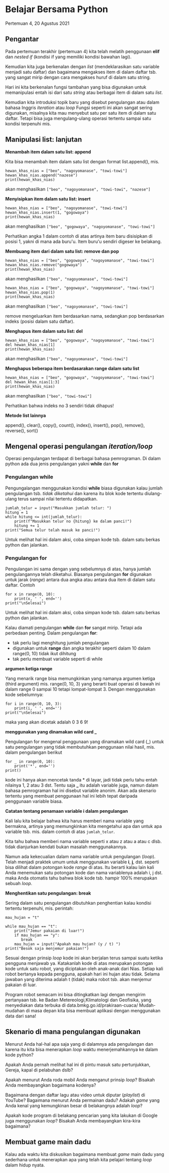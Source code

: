 # Belajar Bersama Python

Pertemuan 4, 20 Agustus 2021


## Pengantar

Pada pertemuan terakhir (pertemuan 4) kita telah melatih penggunaan **elif** dan *nested if* (kondisi if yang memiliki kondisi bawahan lagi).

Kemudian kita juga berkenalan dengan *list* (mendeklarasikan satu variable menjadi satu daftar) dan bagaimana mengakses item di dalam daftar tsb. yang sangat mirip dengan cara mengakses huruf di dalam satu string.

Hari ini kita berkenalan fungsi tambahan yang bisa digunakan untuk memanipulasi entah isi dari satu *string* atau berbagai item di dalam satu *list*.

Kemudian kita introduksi topik baru yang disebut pengulangan atau dalam bahasa Inggris *iteration* atau *loop* Fungsi seperti ini akan sangat sering digunakan, misalnya kita mau menyebut satu per satu item di dalam satu daftar. Tetapi bisa juga mengulang-ulang operasi tertentu sampai satu kondisi terpenuhi mis.


## Manipulasi list: lanjutan

**Menambah item dalam satu list: append**

Kita bisa menambah item dalam satu list dengan format list.append(), mis. 
```
hewan_khas_nias = ["beo", "nagoyomanase", "towi-towi"]
hewan_khas_nias.append("nazese")
print(hewan_khas_nias)
```
akan menghasilkan `["beo", "nagoyomanase", "towi-towi", "nazese"]`

**Menyisipkan item dalam satu list: insert**

```
hewan_khas_nias = ["beo", "nagoyomanase", "towi-towi"]
hewan_khas_nias.insert(1, "gogowaya")
print(hewan_khas_nias)
```
akan menghasilkan `["beo", "gogowaya", "nagoyomanase", "towi-towi"]`

Perhatikan angka 1 dalam contoh di atas artinya item baru disisipkan di posisi 1, yakni di mana ada buru'u. Item buru'u sendiri digeser ke belakang.

**Membuang item dari dalam satu list: remove dan pop**

```
hewan_khas_nias = ["beo", "gogowaya", "nagoyomanase", "towi-towi"]
hewan_khas_nias.remove("gogowaya")
print(hewan_khas_nias)
```
akan menghasilkan `["beo", "nagoyomanase", "towi-towi"]`

```
hewan_khas_nias = ["beo", "gogowaya", "nagoyomanase", "towi-towi"]
hewan_khas_nias.pop(1)
print(hewan_khas_nias)
```
akan menghasilkan `["beo", "nagoyomanase", "towi-towi"]`

remove mengeluarkan item berdasarkan nama, sedangkan pop berdasarkan indeks (posisi dalam satu daftar).

**Menghapus item dalam satu list: del**

```
hewan_khas_nias = ["beo", "gogowaya", "nagoyomanase", "towi-towi"]
del hewan_khas_nias[1]
print(hewan_khas_nias)
```
akan menghasilkan `["beo", "nagoyomanase", "towi-towi"]`

**Menghapus beberapa item berdasarakan range dalam satu list**

```
hewan_khas_nias = ["beo", "gogowaya", "nagoyomanase", "towi-towi"]
del hewan_khas_nias[1:3]
print(hewan_khas_nias)
```
akan menghasilkan `["beo", "towi-towi"]`

Perhatikan bahwa indeks no 3 sendiri tidak dihapus!

**Metode list lainnya**

append(), clear(), copy(), count(), index(), insert(), pop(), remove(), reverse(), sort() 


## Mengenal operasi pengulangan *iteration/loop*

Operasi pengulangan terdapat di berbagai bahasa pemrograman. Di dalam python ada dua jenis pengulangan yakni **while** dan **for**

### Pengulangan **while**

Pengungalangan menggunakan kondisi **while** biasa digunakan kalau jumlah pengulangan tsb. *tidak diketahui* dan karena itu blok kode tertentu diulang-ulang terus sampai nilai tertentu didapatkan.

```
jumlah_telur = input("Masukkan jumlah telur: ")
hitung = 1
while hitung <= int(jumlah_telur):
    print(f"Masukkan telur no {hitung} ke dalam panci!")
    hitung += 1
print("Semua telur telah masuk ke panci!")
```

Untuk melihat hal ini dalam aksi, coba simpan kode tsb. dalam satu berkas python dan jalankan.


### Pengulangan **for**

Pengulangan ini sama dengan yang sebelumnya di atas, hanya jumlah pengulangannya telah diketahui. Biasanya pengulangan **for** digunakan untuk jarak (*range*) antara dua angka atau antara dua item di dalam satu daftar. Contoh
```
for x in range(0, 10):
    print(x, ' ', end='')
print("\nSelesai")
```

Untuk melihat hal ini dalam aksi, coba simpan kode tsb. dalam satu berkas python dan jalankan.

Kalau diamati pengulangan **while** dan **for** sangat mirip. Tetapi ada perbedaan penting. Dalam pengulangan **for**:
- tak perlu lagi menghitung jumlah pengulangan 
- digunakan untuk **range** dan angka terakhir seperti dalam 10 dalam range(0, 10) tidak ikut dihitung
- tak perlu membuat variable seperti di while

**argumen ketiga range**

Yang menarik range bisa memungkinkan yang namanya argumen ketiga (third argument) mis. range(0, 10, 3) yang berarti buat operasi di bawah ini dalam range 0 sampai 10 tetapi lompat-lompat 3. Dengan menggunakan kode sebelumnya:
```
for i in range(0, 10, 3):
    print(i, ' ', end='')
print("\nSelesai")
```
maka yang akan dicetak adalah 0  3  6  9! 

**menggunakan yang dinamakan wild card _**

Pengulangan for mengenal penggunaan yang dinamakan wild card (_) untuk satu pengulangan yang tidak membutuhkan penggunaan nilai hasil, mis. dalam pengulangan berikut
```
for _ in range(0, 10):
    print('*', end='')
print()
```
kode ini hanya akan mencetak tanda * di layar, jadi tidak perlu tahu entah nilainya 1, 2 atau 3 dst. Tentu saja **_** itu adalah variable juga, namun dalam bahasa pemrograman hal ini disebut variable anonim. Akan ada skenario tertentu yang membuat penggunaan hal ini lebih tepat daripada penggunaan variable biasa.

**Catatan tentang penamaan variable i dalam pengulangan**

Kali lalu kita belajar bahwa kita harus memberi nama variable yang bermakna, artinya yang memungkinkan kita mengetahui apa dan untuk apa variable tsb. mis. dalam contoh di atas `jumlah_telur`. 

Kita tahu bahwa memberi nama variable seperti x atau z atau a atau c dlsb. tidak dianjurkan kendati bukan masalah menggunakannya.

Namun ada kekecualian dalam nama variable untuk pengulangan (*loop*). Telah menjadi praktek umum untuk menggunakan variable **i**, **j**, dst. seperti bisa dilihat dalam potongan kode *range* di atas. Itu berarti kalau lain kali Anda menemukan satu potongan kode dan nama variablenya adalah i, j dst. maka Anda otomatis tahu bahwa blok kode tsb. hampir 100% merupakan sebuah *loop*.

**Menghentikan satu pengulangan: break**

Sering dalam satu pengulangan dibutuhkan penghentian kalau kondisi tertentu terpenuhi, mis. perintah: 

```
mau_hujan = "t"

while mau_hujan == "t":
    print("Jemur pakaian di luar!")
    if mau_hujan == "y":
       break
    mau_hujan = input("Apakah mau hujan? (y / t) ")    
print("Besok saja menjemur pakaian!")
```

Sesuai dengan prinsip *loop* kode ini akan berjalan terus sampai suatu ketika pengguna menjawab ya. Katakanlah kode di atas merupakan potongan kode untuk satu robot, yang diciptakan oleh anak-anak dari Nias. Setiap kali robot bertanya kepada pengguna, apakah hari ini hujan atau tidak. Selama jawaban yang diterima adalah t (tidak) maka robot tsb. akan menjemur pakaian di luar.

Program robot semacam ini bisa ditingkatkan lagi dengan mengirim pertanyaan tsb. ke Badan Metereologi,Klimatologi dan Geofisika, yang menyediakan data terbuka di data.bmkg.go.id/prakiraan-cuaca/ Mudah-mudahan di masa depan kita bisa membuat aplikasi dengan menggunakan data dari sana!


## Skenario di mana pengulangan digunakan

Menurut Anda hal-hal apa saja yang di dalamnya ada pengulangan dan karena itu kita bisa menerapkan *loop* waktu menerjemahkannya ke dalam kode python?

Apakah Anda pernah melihat hal ini di pintu masuk satu pertunjukkan, Gereja, kapal di pelabuhan dslb?

Apakah menurut Anda roda mobil Anda menganut prinsip *loop*? Bisakah Anda membayangkan bagaimana kodenya?

Bagaimana dengan daftar lagu atau video untuk diputar (*playlist*) di YouTube? Bagaimana menurut Anda permainan dadu? Adakah *game* yang Anda kenal yang kemungkinan besar di belakangnya adalah *loop*?

Apakah kode program di belakang pencarian yang kita lakukan di Google juga menggunakan *loop*? Bisakah Anda membayangkan kira-kira bagaimana?


## Membuat game main dadu

Kalau ada waktu kita diskusikan bagaimana membuat *game* main dadu yang sederhana untuk menerapkan apa yang telah kita pelajari tentang *loop* dalam hidup nyata.

